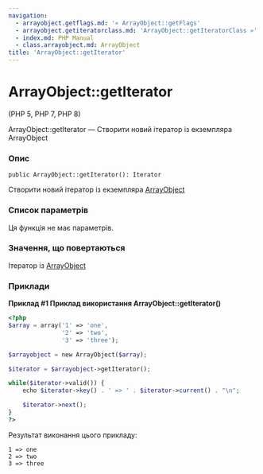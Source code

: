 ```yaml
---
navigation:
  - arrayobject.getflags.md: '« ArrayObject::getFlags'
  - arrayobject.getiteratorclass.md: 'ArrayObject::getIteratorClass »'
  - index.md: PHP Manual
  - class.arrayobject.md: ArrayObject
title: 'ArrayObject::getIterator'
---
```

# ArrayObject::getIterator

(PHP 5, PHP 7, PHP 8)

ArrayObject::getIterator — Створити новий ітератор із екземпляра ArrayObject

### Опис

```methodsynopsis
public ArrayObject::getIterator(): Iterator
```

Створити новий ітератор із екземпляра [ArrayObject](class.arrayobject.md)

### Список параметрів

Ця функція не має параметрів.

### Значення, що повертаються

Ітератор із [ArrayObject](class.arrayobject.md)

### Приклади

**Приклад #1 Приклад використання **ArrayObject::getIterator()****

```php
<?php
$array = array('1' => 'one',
               '2' => 'two',
               '3' => 'three');

$arrayobject = new ArrayObject($array);

$iterator = $arrayobject->getIterator();

while($iterator->valid()) {
    echo $iterator->key() . ' => ' . $iterator->current() . "\n";

    $iterator->next();
}
?>
```

Результат виконання цього прикладу:

```
1 => one
2 => two
3 => three
```
